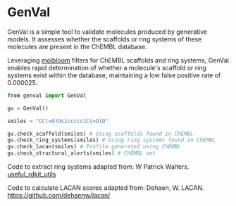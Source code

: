 # GenVal

GenVal is a simple tool to validate molecules produced by generative models. It assesses whether the scaffolds or ring systems of these molecules are present in the ChEMBL database.

Leveraging [molbloom](https://github.com/whitead/molbloom) filters for ChEMBL scaffolds and ring systems, GenVal enables rapid determination of whether a molecule's scaffold or ring systems exist within the database, maintaining a low false positive rate of 0.000025.

```python
from genval import GenVal

gv = GenVal()

smiles = "CC(=O)Oc1ccccc1C(=O)O"

gv.check_scaffold(smiles) # Using scaffolds found in ChEMBL
gv.check_ring_systems(smiles) # Using ring systems found in ChEMBL
gv.check_lacan(smiles) # Profile generated using ChEMBL
gv.check_structural_alerts(smiles) # ChEMBL set
```

Code to extract ring systems adapted from: W Patrick Walters. [useful_rdkit_utils](https://github.com/PatWalters/useful_rdkit_utils/blob/master/useful_rdkit_utils/ring_systems.py)

Code to calculate LACAN scores adapted from: Dehaen, W. LACAN. https://github.com/dehaenw/lacan/